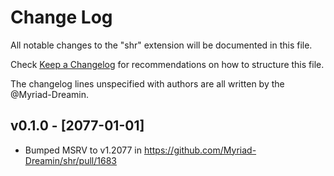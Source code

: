 # Change Log

All notable changes to the "shr" extension will be documented in this file.

Check [Keep a Changelog](http://keepachangelog.com/) for recommendations on how to structure this file.

The changelog lines unspecified with authors are all written by the @Myriad-Dreamin.

## v0.1.0 - [2077-01-01]

* Bumped MSRV to v1.2077 in https://github.com/Myriad-Dreamin/shr/pull/1683
